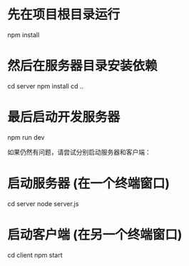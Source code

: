# 先在项目根目录运行
npm install

# 然后在服务器目录安装依赖
cd server
npm install
cd ..

# 最后启动开发服务器
npm run dev

如果仍然有问题，请尝试分别启动服务器和客户端：

# 启动服务器 (在一个终端窗口)
cd server
node server.js

# 启动客户端 (在另一个终端窗口)
cd client
npm start